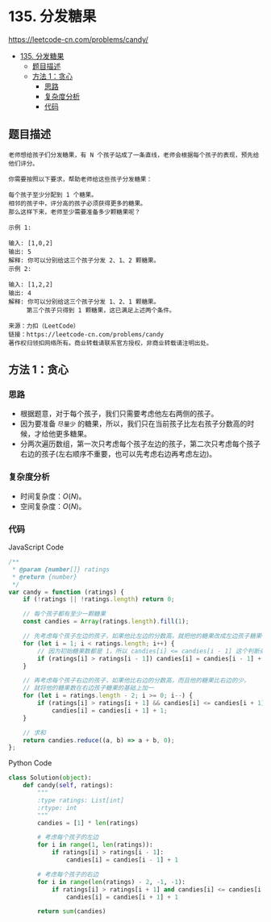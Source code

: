 # 135. 分发糖果

https://leetcode-cn.com/problems/candy/

- [135. 分发糖果](#135-分发糖果)
  - [题目描述](#题目描述)
  - [方法 1：贪心](#方法-1贪心)
    - [思路](#思路)
    - [复杂度分析](#复杂度分析)
    - [代码](#代码)

## 题目描述

```
老师想给孩子们分发糖果，有 N 个孩子站成了一条直线，老师会根据每个孩子的表现，预先给他们评分。

你需要按照以下要求，帮助老师给这些孩子分发糖果：

每个孩子至少分配到 1 个糖果。
相邻的孩子中，评分高的孩子必须获得更多的糖果。
那么这样下来，老师至少需要准备多少颗糖果呢？

示例 1:

输入: [1,0,2]
输出: 5
解释: 你可以分别给这三个孩子分发 2、1、2 颗糖果。
示例 2:

输入: [1,2,2]
输出: 4
解释: 你可以分别给这三个孩子分发 1、2、1 颗糖果。
     第三个孩子只得到 1 颗糖果，这已满足上述两个条件。

来源：力扣（LeetCode）
链接：https://leetcode-cn.com/problems/candy
著作权归领扣网络所有。商业转载请联系官方授权，非商业转载请注明出处。
```

## 方法 1：贪心

### 思路

-   根据题意，对于每个孩子，我们只需要考虑他左右两侧的孩子。
-   因为要准备 `尽量少` 的糖果，所以，我们只在当前孩子比左右孩子分数高的时候，才给他更多糖果。
-   分两次遍历数组，第一次只考虑每个孩子左边的孩子，第二次只考虑每个孩子右边的孩子(左右顺序不重要，也可以先考虑右边再考虑左边)。

### 复杂度分析

-   时间复杂度：$O(N)$。
-   空间复杂度：$O(N)$。

### 代码

JavaScript Code

```js
/**
 * @param {number[]} ratings
 * @return {number}
 */
var candy = function (ratings) {
    if (!ratings || !ratings.length) return 0;

    // 每个孩子都有至少一颗糖果
    const candies = Array(ratings.length).fill(1);

    // 先考虑每个孩子左边的孩子，如果他比左边的分数高，就把他的糖果改成左边孩子糖果+1
    for (let i = 1; i < ratings.length; i++) {
        // 因为初始糖果数都是 1，所以 candies[i] <= candies[i - 1] 这个判断条件就没必要啦
        if (ratings[i] > ratings[i - 1]) candies[i] = candies[i - 1] + 1;
    }

    // 再考虑每个孩子右边的孩子，如果他比右边的分数高，而且他的糖果比右边的少，
    // 就将他的糖果数在右边孩子糖果的基础上加一
    for (let i = ratings.length - 2; i >= 0; i--) {
        if (ratings[i] > ratings[i + 1] && candies[i] <= candies[i + 1])
            candies[i] = candies[i + 1] + 1;
    }

    // 求和
    return candies.reduce((a, b) => a + b, 0);
};
```

Python Code

```py
class Solution(object):
    def candy(self, ratings):
        """
        :type ratings: List[int]
        :rtype: int
        """
        candies = [1] * len(ratings)

        # 考虑每个孩子的左边
        for i in range(1, len(ratings)):
            if ratings[i] > ratings[i - 1]:
                candies[i] = candies[i - 1] + 1

        # 考虑每个孩子的右边
        for i in range(len(ratings) - 2, -1, -1):
            if ratings[i] > ratings[i + 1] and candies[i] <= candies[i + 1]:
                candies[i] = candies[i + 1] + 1

        return sum(candies)
```
